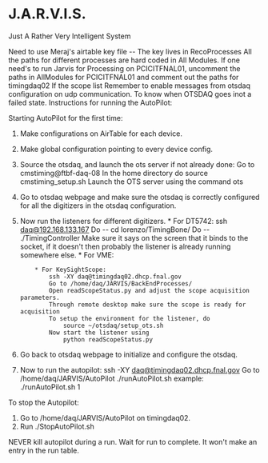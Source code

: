 # J.A.R.V.I.S.
Just A Rather Very Intelligent System


Need to use Meraj's airtable key file -- The key lives in RecoProcesses
All the paths for different processes are hard coded in All Modules. 
If one need's to run Jarvis for Processing on PCICITFNAL01, uncomment the paths in AllModules for PCICITFNAL01 and comment out the paths for timingdaq02
If the scope list 
Remember to enable messages from otsdaq configuration on udp communication. To know when OTSDAQ goes inot a failed state.
Instructions for running the AutoPilot:



Starting AutoPilot for the first time:

1) 	Make configurations on AirTable for each device.
2) 	Make global configuration pointing to every device config.
3) 	Source the otsdaq, and launch the ots server if not already done:
		Go to cmstiming@ftbf-daq-08
		In the home directory do
				source cmstiming_setup.sh
		Launch the OTS server using the command
				ots 
4) 	Go to otsdaq webpage and make sure the otsdaq is correctly configured for all the digitizers in the otsdaq configuration.
5) 	Now run the listeners for different digitizers.
			* For DT5742:
				ssh daq@192.168.133.167
				Do -- cd lorenzo/TimingBone/ 
				Do -- ./TimingController
				Make sure it says on the screen that it binds to the socket, if it doesn't then probably the listener is already running somewhere else. 
			* For VME:

			* For KeySightScope:
				ssh -XY daq@timingdaq02.dhcp.fnal.gov
				Go to /home/daq/JARVIS/BackEndProcesses/
				Open readScopeStatus.py and adjust the scope acquisition parameters.
				Through remote desktop make sure the scope is ready for acquisition
				To setup the environment for the listener, do
					source ~/otsdaq/setup_ots.sh
				Now start the listener using
				 	python readScopeStatus.py
6)	Go back to otsdaq webpage to initialize and configure the otsdaq.
7)	Now to run the autopilot:
		ssh -XY daq@timingdaq02.dhcp.fnal.gov 
		Go to /home/daq/JARVIS/AutoPilot
		./runAutoPilot.sh <Global Configuration number> 	example: ./runAutoPilot.sh 1


To stop the Autopilot:

1) Go to /home/daq/JARVIS/AutoPilot on timingdaq02. 
2) Run ./StopAutoPilot.sh






NEVER kill autopilot during a run. Wait for run to complete. It won't make an entry in the run table.
